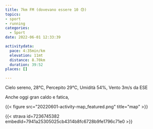 ```yaml
---
title: 7km FM (dovevano essere 10 😓) 
topics:
- sport
- running
categories: 
  - Sport
date: 2022-06-01 12:33:39

activitydata:
  pace: 4:35min/km
  elevation: 11mt
  distance: 8.70km
  duration: 39:52
places: []

---
```


Cielo sereno, 28°C, Percepito 29°C, Umidità 54%, Vento 3m/s da ESE

<!--more-->

Anche oggi gran caldo e fatica,

{{<  figure src="20220601-activity-map_featured.png" title="map" >}}

{{< strava id=7236745382 embedId=7941a25305025cb4314b8fc6728b9fe1796c71e0 >}}
